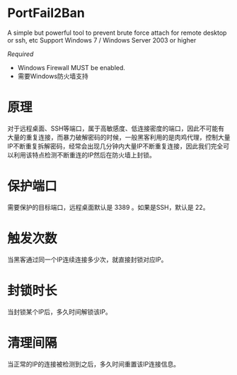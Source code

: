 # PortFail2Ban
A simple but powerful tool to prevent brute force attach for remote desktop or ssh, etc
Support Windows 7 / Windows Server 2003 or higher

*Required*
-  Windows Firewall MUST be enabled.
-  需要Windows防火墙支持

# 原理
对于远程桌面、SSH等端口，属于高敏感度、低连接密度的端口，因此不可能有大量的重复连接，而暴力破解密码的时候，一般黑客利用的是肉鸡代理，控制大量IP不断重复拆解密码，经常会出现几分钟内大量IP不断重复连接，因此我们完全可以利用该特点检测不断重连的IP然后在防火墙上封锁。

# 保护端口
需要保护的目标端口，远程桌面默认是 3389 。如果是SSH，默认是 22。

# 触发次数
当黑客通过同一个IP连续连接多少次，就直接封锁对应IP。

# 封锁时长
当封锁某个IP后，多久时间解锁该IP。

# 清理间隔
当正常的IP的连接被检测到之后，多久时间重置该IP连接信息。

